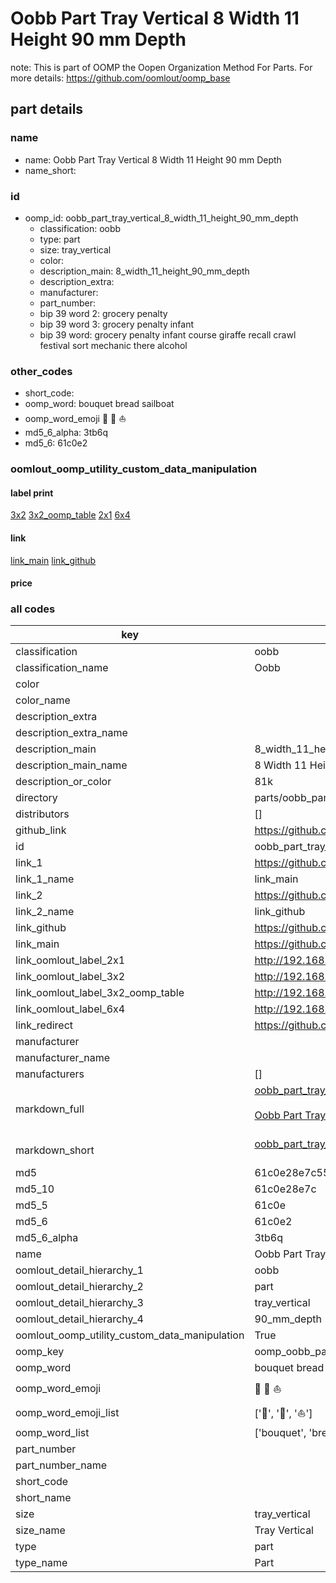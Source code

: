 # Oobb Part Tray Vertical 8 Width 11 Height 90 mm Depth  

note: This is part of OOMP the Oopen Organization Method For Parts. For more details: https://github.com/oomlout/oomp_base

##  part details
  







### name
* name: Oobb Part Tray Vertical 8 Width 11 Height 90 mm Depth
* name_short: 
### id
* oomp_id: oobb_part_tray_vertical_8_width_11_height_90_mm_depth
  * classification: oobb
  * type: part
  * size: tray_vertical
  * color: 
  * description_main: 8_width_11_height_90_mm_depth
  * description_extra: 
  * manufacturer: 
  * part_number: 
  * bip 39 word 2: grocery penalty
  * bip 39 word 3: grocery penalty infant
  * bip 39 word: grocery penalty infant course giraffe recall crawl festival sort mechanic there alcohol

### other_codes
* short_code: 
* oomp_word: bouquet bread sailboat
* oomp_word_emoji :bouquet: :bread: :sailboat:
* md5_6_alpha: 3tb6q
* md5_6: 61c0e2






### oomlout_oomp_utility_custom_data_manipulation
#### label print
[3x2](http://192.168.1.245:1112/?label=oomp%203tb6q)
[3x2_oomp_table](http://192.168.1.108:1112/?label=oomp%203tb6q)
[2x1](http://192.168.1.242:1112/?label=oomp%203tb6q)
[6x4](http://192.168.1.55:1112/?label=oomp%203tb6q)    

#### link

[link_main](https://github.com/oomlout/oomlout_oomp_version_1_messy/tree/main/parts/oobb_part_tray_vertical_8_width_11_height_90_mm_depth) [link_github](https://github.com/oomlout/oomlout_oomp_version_1_messy/tree/main/parts/oobb_part_tray_vertical_8_width_11_height_90_mm_depth)                             

#### price







### all codes 
| key | value |  
| --- | --- |  
| classification | oobb |  
| classification_name | Oobb |  
| color |  |  
| color_name |  |  
| description_extra |  |  
| description_extra_name |  |  
| description_main | 8_width_11_height_90_mm_depth |  
| description_main_name | 8 Width 11 Height 90 mm Depth |  
| description_or_color | 81k |  
| directory | parts/oobb_part_tray_vertical_8_width_11_height_90_mm_depth |  
| distributors | [] |  
| github_link | https://github.com/oomlout/oomlout_oomp_part_src/tree/main/parts/oobb_part_tray_vertical_8_width_11_height_90_mm_depth |  
| id | oobb_part_tray_vertical_8_width_11_height_90_mm_depth |  
| link_1 | https://github.com/oomlout/oomlout_oomp_version_1_messy/tree/main/parts/oobb_part_tray_vertical_8_width_11_height_90_mm_depth |  
| link_1_name | link_main |  
| link_2 | https://github.com/oomlout/oomlout_oomp_version_1_messy/tree/main/parts/oobb_part_tray_vertical_8_width_11_height_90_mm_depth |  
| link_2_name | link_github |  
| link_github | https://github.com/oomlout/oomlout_oomp_version_1_messy/tree/main/parts/oobb_part_tray_vertical_8_width_11_height_90_mm_depth |  
| link_main | https://github.com/oomlout/oomlout_oomp_version_1_messy/tree/main/parts/oobb_part_tray_vertical_8_width_11_height_90_mm_depth |  
| link_oomlout_label_2x1 | http://192.168.1.242:1112/?label=oomp%203tb6q |  
| link_oomlout_label_3x2 | http://192.168.1.245:1112/?label=oomp%203tb6q |  
| link_oomlout_label_3x2_oomp_table | http://192.168.1.108:1112/?label=oomp%203tb6q |  
| link_oomlout_label_6x4 | http://192.168.1.55:1112/?label=oomp%203tb6q |  
| link_redirect | https://github.com/oomlout/oomlout_oomp_version_1_messy/tree/main/parts/oobb_part_tray_vertical_8_width_11_height_90_mm_depth |  
| manufacturer |  |  
| manufacturer_name |  |  
| manufacturers | [] |  
| markdown_full | [oobb_part_tray_vertical_8_width_11_height_90_mm_depth](none)<br>[](none)<br>[Oobb Part Tray Vertical 8 Width 11 Height 90 Mm Depth](none)<br><br> |  
| markdown_short | [oobb_part_tray_vertical_8_width_11_height_90_mm_depth](none)<br><br> |  
| md5 | 61c0e28e7c552656cdb11314e6a8a336 |  
| md5_10 | 61c0e28e7c |  
| md5_5 | 61c0e |  
| md5_6 | 61c0e2 |  
| md5_6_alpha | 3tb6q |  
| name | Oobb Part Tray Vertical 8 Width 11 Height 90 mm Depth |  
| oomlout_detail_hierarchy_1 | oobb |  
| oomlout_detail_hierarchy_2 | part |  
| oomlout_detail_hierarchy_3 | tray_vertical |  
| oomlout_detail_hierarchy_4 | 90_mm_depth |  
| oomlout_oomp_utility_custom_data_manipulation | True |  
| oomp_key | oomp_oobb_part_tray_vertical_8_width_11_height_90_mm_depth |  
| oomp_word | bouquet bread sailboat |  
| oomp_word_emoji | :bouquet: :bread: :sailboat: |  
| oomp_word_emoji_list | [':bouquet:', ':bread:', ':sailboat:'] |  
| oomp_word_list | ['bouquet', 'bread', 'sailboat'] |  
| part_number |  |  
| part_number_name |  |  
| short_code |  |  
| short_name |  |  
| size | tray_vertical |  
| size_name | Tray Vertical |  
| type | part |  
| type_name | Part |  
